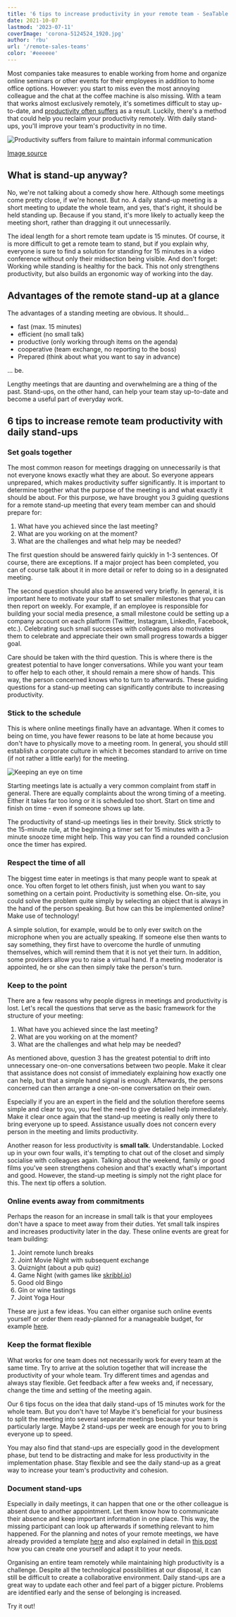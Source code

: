 ```yaml
---
title: '6 tips to increase productivity in your remote team - SeaTable'
date: 2021-10-07
lastmod: '2023-07-11'
coverImage: 'corona-5124524_1920.jpg'
author: 'rbu'
url: '/remote-sales-teams'
color: '#eeeeee'
---
```


Most companies take measures to enable working from home and organize online seminars or other events for their employees in addition to home office options. However: you start to miss even the most annoying colleague and the chat at the coffee machine is also missing. With a team that works almost exclusively remotely, it's sometimes difficult to stay up-to-date, and [productivity often suffers](https://seatable.io/en/homeoffice-tipps/) as a result. Luckily, there's a method that could help you reclaim your productivity remotely. With daily stand-ups, you'll improve your team's productivity in no time.

![Productivity suffers from failure to maintain informal communication](images/Bildschirmfoto-2021-04-21-um-14.59.01.png)

[Image source](https://www.odgersberndtson.com/media/9459/sonderausgabe-managerbarometer-corona.pdf)

## What is stand-up anyway?

No, we're not talking about a comedy show here. Although some meetings come pretty close, if we're honest. But no. A daily stand-up meeting is a short meeting to update the whole team, and yes, that's right, it should be held standing up. Because if you stand, it's more likely to actually keep the meeting short, rather than dragging it out unnecessarily.

The ideal length for a short remote team update is 15 minutes. Of course, it is more difficult to get a remote team to stand, but if you explain why, everyone is sure to find a solution for standing for 15 minutes in a video conference without only their midsection being visible. And don't forget: Working while standing is healthy for the back. This not only strengthens productivity, but also builds an ergonomic way of working into the day.

## Advantages of the remote stand-up at a glance

The advantages of a standing meeting are obvious. It should...

- fast (max. 15 minutes)
- efficient (no small talk)
- productive (only working through items on the agenda)
- cooperative (team exchange, no reporting to the boss)
- Prepared (think about what you want to say in advance)

... be.

Lengthy meetings that are daunting and overwhelming are a thing of the past. Stand-ups, on the other hand, can help your team stay up-to-date and become a useful part of everyday work.

## 6 tips to increase remote team productivity with daily stand-ups

### Set goals together

The most common reason for meetings dragging on unnecessarily is that not everyone knows exactly what they are about. So everyone appears unprepared, which makes productivity suffer significantly. It is important to determine together what the purpose of the meeting is and what exactly it should be about. For this purpose, we have brought you 3 guiding questions for a remote stand-up meeting that every team member can and should prepare for:

1. What have you achieved since the last meeting?
2. What are you working on at the moment?
3. What are the challenges and what help may be needed?

The first question should be answered fairly quickly in 1-3 sentences. Of course, there are exceptions. If a major project has been completed, you can of course talk about it in more detail or refer to doing so in a designated meeting.

The second question should also be answered very briefly. In general, it is important here to motivate your staff to set smaller milestones that you can then report on weekly. For example, if an employee is responsible for building your social media presence, a small milestone could be setting up a company account on each platform (Twitter, Instagram, LinkedIn, Facebook, etc.). Celebrating such small successes with colleagues also motivates them to celebrate and appreciate their own small progress towards a bigger goal.

Care should be taken with the third question. This is where there is the greatest potential to have longer conversations. While you want your team to offer help to each other, it should remain a mere show of hands. This way, the person concerned knows who to turn to afterwards. These guiding questions for a stand-up meeting can significantly contribute to increasing productivity.

### Stick to the schedule

This is where online meetings finally have an advantage. When it comes to being on time, you have fewer reasons to be late at home because you don't have to physically move to a meeting room. In general, you should still establish a corporate culture in which it becomes standard to arrive on time (if not rather a little early) for the meeting.

![Keeping an eye on time](images/sonja-langford-eIkbSc3SDtI-unsplash-711x474.jpg)

Starting meetings late is actually a very common complaint from staff in general. There are equally complaints about the wrong timing of a meeting. Either it takes far too long or it is scheduled too short. Start on time and finish on time - even if someone shows up late.

The productivity of stand-up meetings lies in their brevity. Stick strictly to the 15-minute rule, at the beginning a timer set for 15 minutes with a 3-minute snooze time might help. This way you can find a rounded conclusion once the timer has expired.

### Respect the time of all

The biggest time eater in meetings is that many people want to speak at once. You often forget to let others finish, just when you want to say something on a certain point. Productivity is something else. On-site, you could solve the problem quite simply by selecting an object that is always in the hand of the person speaking. But how can this be implemented online? Make use of technology!

A simple solution, for example, would be to only ever switch on the microphone when you are actually speaking. If someone else then wants to say something, they first have to overcome the hurdle of unmuting themselves, which will remind them that it is not yet their turn. In addition, some providers allow you to raise a virtual hand. If a meeting moderator is appointed, he or she can then simply take the person's turn.

### Keep to the point

There are a few reasons why people digress in meetings and productivity is lost. Let's recall the questions that serve as the basic framework for the structure of your meeting:

1. What have you achieved since the last meeting?
2. What are you working on at the moment?
3. What are the challenges and what help may be needed?

As mentioned above, question 3 has the greatest potential to drift into unnecessary one-on-one conversations between two people. Make it clear that assistance does not consist of immediately explaining how exactly one can help, but that a simple hand signal is enough. Afterwards, the persons concerned can then arrange a one-on-one conversation on their own.

Especially if you are an expert in the field and the solution therefore seems simple and clear to you, you feel the need to give detailed help immediately. Make it clear once again that the stand-up meeting is really only there to bring everyone up to speed. Assistance usually does not concern every person in the meeting and limits productivity.

Another reason for less productivity is **small talk**. Understandable. Locked up in your own four walls, it's tempting to chat out of the closet and simply socialise with colleagues again. Talking about the weekend, family or good films you've seen strengthens cohesion and that's exactly what's important and good. However, the stand-up meeting is simply not the right place for this. The next tip offers a solution.

### Online events away from commitments

Perhaps the reason for an increase in small talk is that your employees don't have a space to meet away from their duties. Yet small talk inspires and increases productivity later in the day. These online events are great for team building:

1. Joint remote lunch breaks
2. Joint Movie Night with subsequent exchange
3. Quiznight (about a pub quiz)
4. Game Night (with games like [skribbl.io](https://skribbl.io/))
5. Good old Bingo
6. Gin or wine tastings
7. Joint Yoga Hour

These are just a few ideas. You can either organise such online events yourself or order them ready-planned for a manageable budget, for example [here](https://b-ceed.de/remote-teamevents/).

### Keep the format flexible

What works for one team does not necessarily work for every team at the same time. Try to arrive at the solution together that will increase the productivity of your whole team. Try different times and agendas and always stay flexible. Get feedback after a few weeks and, if necessary, change the time and setting of the meeting again.

Our 6 tips focus on the idea that daily stand-ups of 15 minutes work for the whole team. But you don't have to! Maybe it's beneficial for your business to split the meeting into several separate meetings because your team is particularly large. Maybe 2 stand-ups per week are enough for you to bring everyone up to speed.

You may also find that stand-ups are especially good in the development phase, but tend to be distracting and make for less productivity in the implementation phase. Stay flexible and see the daily stand-up as a great way to increase your team's productivity and cohesion.

### Document stand-ups

Especially in daily meetings, it can happen that one or the other colleague is absent due to another appointment. Let them know how to communicate their absence and keep important information in one place. This way, the missing participant can look up afterwards if something relevant to him happened. For the planning and notes of your remote meetings, we have already provided a template [here](https://seatable.io/en/vorlage/gumqbevcroszpprj6j4xyg/) and also explained in detail in [this post](https://seatable.io/en/team-meetings-remote-organisieren/) how you can create one yourself and adapt it to your needs.

Organising an entire team remotely while maintaining high productivity is a challenge. Despite all the technological possibilities at our disposal, it can still be difficult to create a collaborative environment. Daily stand-ups are a great way to update each other and feel part of a bigger picture. Problems are identified early and the sense of belonging is increased.

Try it out!
